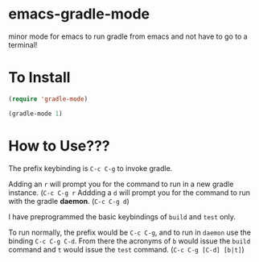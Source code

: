 emacs-gradle-mode
=================

minor mode for emacs to run gradle from emacs and not have to go to a terminal!

# To Install #

```lisp
(require 'gradle-mode)

(gradle-mode 1)
```

# How to Use??? #
The prefix keybinding is `C-c C-g` to invoke gradle.  

Adding an `r` will prompt you for the command to run in a new gradle instance. (`C-c C-g r`
Addding a `d` will prompt you for the command to run with the gradle **daemon**. (`C-c C-g d`)

I have preprogrammed the basic keybindings of `build` and `test` only.  

To run normally, the prefix would be `C-c C-g`, and to run in `daemon` use the binding `C-c C-g C-d`.  From there the acronyms of `b` would issue the `build` command and `t` would issue the `test` command. (`C-c C-g [C-d] [b|t]`)
